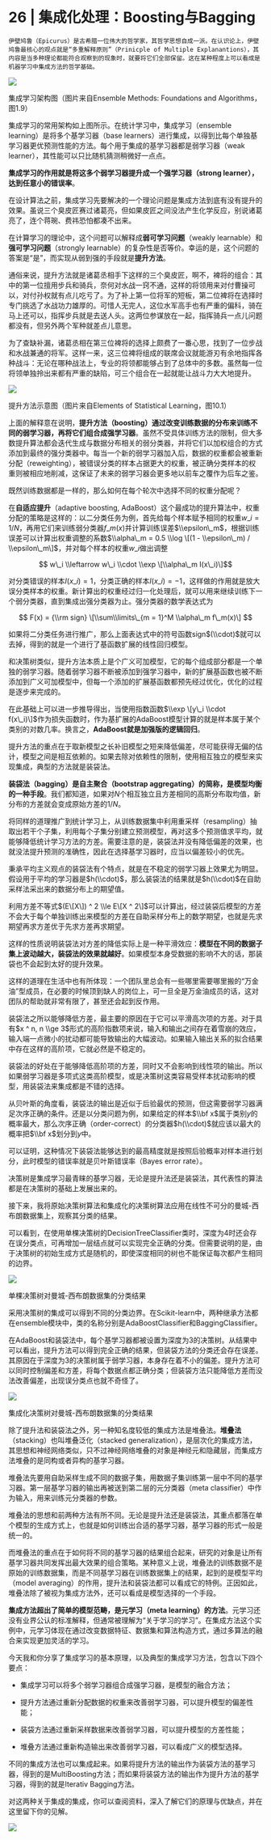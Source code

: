 # 26 | 集成化处理：Boosting与Bagging

    伊壁鸠鲁（Epicurus）是古希腊一位伟大的哲学家，其哲学思想自成一派。在认识论上，伊壁鸠鲁最核心的观点就是“多重解释原则”（Prinicple of Multiple Explanantions），其内容是当多种理论都能符合观察到的现象时，就要将它们全部保留。这在某种程度上可以看成是机器学习中集成方法的哲学基础。

![](https://static001.geekbang.org/resource/image/fe/f5/fe8297d1f5d3a7e43c0a73df4e121bf5.png)

集成学习架构图（图片来自Ensemble Methods: Foundations and Algorithms，图1.9）

集成学习的常用架构如上图所示。在统计学习中，集成学习（ensemble learning）是将多个基学习器（base learners）进行集成，以得到比每个单独基学习器更优预测性能的方法。每个用于集成的基学习器都是弱学习器（weak learner），其性能可以只比随机猜测稍微好一点点。

**集成学习的作用就是将这多个弱学习器提升成一个强学习器（strong learner），达到任意小的错误率**。

在设计算法之前，集成学习先要解决的一个理论问题是集成方法到底有没有提升的效果。虽说三个臭皮匠赛过诸葛亮，但如果皮匠之间没法产生化学反应，别说诸葛亮了，连个蒋琬、费祎恐怕都凑不出来。

在计算学习的理论中，这个问题可以解释成**弱可学习问题**（weakly learnable）和**强可学习问题**（strongly learnable）的复杂性是否等价。幸运的是，这个问题的答案是“是”，而实现从弱到强的手段就是**提升方法**。

通俗来说，提升方法就是诸葛丞相手下这样的三个臭皮匠，啊不，裨将的组合：其中的第一位擅用步兵和骑兵，奈何对水战一窍不通，这样的将领用来对付曹操可以，对付孙权就有点儿吃亏了。为了补上第一位将军的短板，第二位裨将在选择时专门挑选了水战功力雄厚的。可惜人无完人，这位水军高手也有严重的偏科，骑在马上还可以，指挥步兵就是去送人头。这两位参谋放在一起，指挥骑兵一点儿问题都没有，但另外两个军种就差点儿意思。

为了查缺补漏，诸葛丞相在第三位裨将的选择上颇费了一番心思，找到了一位步战和水战兼通的将军。这样一来，这三位裨将组成的联席会议就能游刃有余地指挥各种战斗：无论在哪种战法上，专业的将领都能够占到了总体中的多数。虽然每一位将领单独拎出来都有严重的缺陷，可三个组合在一起就能让战斗力大大地提升。

![](https://static001.geekbang.org/resource/image/24/95/2453da1332254a0162f4c985bc46fd95.png)

提升方法示意图（图片来自Elements of Statistical Learning，图10.1）

上面的解释意在说明，**提升方法（boosting）通过改变训练数据的分布来训练不同的弱学习器，再将它们组合成强学习器**。虽然不受具体训练方法的限制，但大多数提升算法都会迭代生成与数据分布相关的弱分类器，并将它们以加权组合的方式添加到最终的强分类器中。每当一个新的弱学习器加入后，数据的权重都会被重新分配（reweighting），被错误分类的样本占据更大的权重，被正确分类样本的权重则被相应地削减，这保证了未来的弱学习器会更多地以前车之覆作为后车之鉴。

既然训练数据都是一样的，那么如何在每个轮次中选择不同的权重分配呢？

在**自适应提升**（adaptive boosting, AdaBoost）这个最成功的提升算法中，权重分配的策略是这样的：以二分类任务为例，首先给每个样本赋予相同的权重$w\_i = 1 / N$，再用它们来训练弱分类器$f\_m(x)$并计算训练误差$\\epsilon\_m$，根据训练误差可以计算出权重调整的系数$\\alpha\_m = 0.5 \\log \[(1 - \\epsilon\_m) / \\epsilon\_m\]$，并对每个样本的权重$w\_i$做出调整

$$ w\_i \\leftarrow w\_i \\cdot \\exp \[\\alpha\_m I(x\_i)\]$$

对分类错误的样本$I(x\_i) = 1$，分类正确的样本$I(x\_i) = -1$，这样做的作用就是放大误分类样本的权重。新计算出的权重经过归一化处理后，就可以用来继续训练下一个弱分类器，直到集成出强分类器为止。强分类器的数学表达式为

$$ F(x) = {\\rm sign} \[\\sum\\limits\_{m = 1}^M \\alpha\_m f\_m(x)\] $$

如果将二分类任务进行推广，那么上面表达式中的符号函数sign$(\\cdot)$就可以去掉，得到的就是一个进行了基函数扩展的线性回归模型。

和决策树类似，提升方法本质上是个广义可加模型，它的每个组成部分都是一个单独的弱学习器。随着弱学习器不断被添加到强学习器中，新的扩展基函数也被不断添加到广义可加模型中，但每一个添加的扩展基函数都预先经过优化，优化的过程是逐步来完成的。

在此基础上可以进一步推导得出，当使用指数函数$\\exp \[y\_i \\cdot f(x\_i)\]$作为损失函数时，作为基扩展的AdaBoost模型计算的就是样本属于某个类别的对数几率。换言之，**AdaBoost就是加强版的逻辑回归**。

提升方法的重点在于取新模型之长补旧模型之短来降低偏差，尽可能获得无偏的估计，模型之间是相互依赖的。如果去除对依赖性的限制，使用相互独立的模型来实现集成，典型的方法就是装袋法。

**装袋法（bagging）是自主聚合（bootstrap aggregating）的简称，是模型均衡的一种手段**。我们都知道，如果对$N$个相互独立且方差相同的高斯分布取均值，新分布的方差就会变成原始方差的$1 / N$。

将同样的道理推广到统计学习上，从训练数据集中利用重采样（resampling）抽取出若干个子集，利用每个子集分别建立预测模型，再对这多个预测值求平均，就能够降低统计学习方法的方差。需要注意的是，装袋法并没有降低偏差的效果，也就没法提升预测的准确性，因此在选择基学习器时，应当以偏差较小的优先。

秉承平均主义观点的装袋法有个特点，就是在不稳定的弱学习器上效果尤为明显。假设用于平均的学习器是$h(\\cdot)$，那么装袋法的结果就是$h(\\cdot)$在自助采样法采出来的数据分布上的期望值。

利用方差不等式$(E\[X\]) ^ 2 \\le E\[X ^ 2\]$可以计算出，经过装袋后模型的方差不会大于每个单独训练出来模型的方差在自助采样分布上的数学期望，也就是先求期望再求方差优于先求方差再求期望。

这样的性质说明装袋法对方差的降低实际上是一种平滑效应：**模型在不同的数据子集上波动越大，装袋法的效果就越好**。如果模型本身受数据的影响不大的话，那装袋也不会起到太好的提升效果。

这样的道理在生活中也有所体现：一个团队里总会有一些哪里需要哪里搬的“万金油”型成员，在必要的时候顶到缺人的岗位上，可一旦全是万金油成员的话，这对团队的帮助就非常有限了，甚至还会起到反作用。

装袋法之所以能够降低方差，最主要的原因在于它可以平滑高次项的方差。对于具有$x ^ n, n \\ge 3$形式的高阶指数项来说，输入和输出之间存在着雪崩的效应，输入端一点微小的扰动都可能导致输出的大幅波动。如果输入输出关系的拟合结果中存在这样的高阶项，它就必然是不稳定的。

装袋法的好处在于能够降低高阶项的方差，同时又不会影响到线性项的输出。所以如果弱学习器是多项式这类高阶模型，或是决策树这类容易受样本扰动影响的模型，用装袋法来集成都是不错的选择。

从贝叶斯的角度看，装袋法的输出是近似于后验最优的预测，但这需要弱学习器满足次序正确的条件。还是以分类问题为例，如果给定的样本$\\bf x$属于类别$y$的概率最大，那么次序正确（order-correct）的分类器$h(\\cdot)$就应该以最大的概率把$\\bf x$划分到$y$中。

可以证明，这种情况下装袋法能够达到的最高精度就是按照后验概率对样本进行划分，此时模型的错误率就是贝叶斯错误率（Bayes error rate）。

决策树是集成学习最青睐的基学习器，无论是提升法还是装袋法，其代表性的算法都是在决策树的基础上发展出来的。

接下来，我将原始决策树算法和集成化的决策树算法应用在线性不可分的曼城-西布朗数据集上，观察其分类的结果。

可以看到，在使用单棵决策树的DecisionTreeClassifier类时，深度为4时还会存在误分类点，可再增加一层结点就可以实现完全正确的分类。但需要说明的是，由于决策树的初始生成方式是随机的，即使深度相同的树也不能保证每次都产生相同的边界。

![](https://static001.geekbang.org/resource/image/7b/1e/7b6d74d74b07f94e218b37c6afa5311e.png)

单棵决策树对曼城-西布朗数据集的分类结果

采用决策树的集成可以得到不同的分类边界。在Scikit-learn中，两种继承方法都在ensemble模块中，类的名称分别是AdaBoostClassifier和BaggingClassifier。

在AdaBoost和装袋法中，每个基学习器都被设置为深度为3的决策树。从结果中可以看出，提升方法可以得到完全正确的结果，但装袋方法的分类还会存在误差。其原因在于深度为3的决策树属于弱学习器，本身存在着不小的偏差。提升方法可以同时控制偏差和方差，将每个数据点都正确分类；但装袋方法只能降低方差而没法改善偏差，出现误分类点也就不奇怪了。

![](https://static001.geekbang.org/resource/image/a7/de/a7db6a0de3e5f24717ffce929fb189de.png)

集成化决策树对曼城-西布朗数据集的分类结果

除了提升法和装袋法之外，另一种知名度较低的集成方法是堆叠法。**堆叠法**（stacking）也叫堆叠泛化（stacked generalization），是层次化的集成方法，其思想和神经网络类似，只不过神经网络堆叠的对象是神经元和隐藏层，而集成方法堆叠的是同构或者异构的基学习器。

堆叠法先要用自助采样生成不同的数据子集，用数据子集训练第一层中不同的基学习器。第一层基学习器的输出再被送到第二层的元分类器（meta classifier）中作为输入，用来训练元分类器的参数。

堆叠法的思想和前两种方法有所不同。无论是提升法还是装袋法，其重点都落在单个模型的生成方式上，也就是如何训练出合适的基学习器，基学习器的形式一般是统一的。

而堆叠法的重点在于如何将不同的基学习器的结果组合起来，研究的对象是让所有基学习器共同发挥出最大效果的组合策略。某种意义上说，堆叠法的训练数据不是原始的训练数据集，而是不同基学习器在训练数据集上的结果，起到的是模型平均（model averaging）的作用，提升法和装袋法都可以看成它的特例。正因如此，堆叠法除了被视为集成方法外，还可以看成是模型选择的一个手段。

**集成方法超出了简单的模型范畴，是元学习（meta learning）的方法**。元学习还没有业界公认的标准解释，但通常被理解为“关于学习的学习”。在集成方法这个实例中，元学习体现在通过改变数据特征、数据集和算法构造方式，通过多算法的融合来实现更加灵活的学习。

今天我和你分享了集成学习的基本原理，以及典型的集成学习方法，包含以下四个要点：

*   集成学习可以将多个弱学习器组合成强学习器，是模型的融合方法；
    
*   提升方法通过重新分配数据的权重来改善弱学习器，可以提升模型的偏差性能；
    
*   装袋方法通过重新采样数据来改善弱学习器，可以提升模型的方差性能；
    
*   堆叠方法通过重新构造输出来改善弱学习器，可以看成广义的模型选择。
    

不同的集成方法也可以集成起来。如果将提升方法的输出作为装袋方法的基学习器，得到的是MultiBoosting方法；而如果将装袋方法的输出作为提升方法的基学习器，得到的就是Iterativ Bagging方法。

对这两种关于集成的集成，你可以查阅资料，深入了解它们的原理与优缺点，并在这里留下你的见解。

![](https://static001.geekbang.org/resource/image/11/6e/118d5a95c813c3be33d8fec2d182346e.jpg)
    